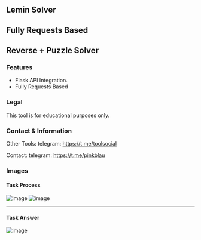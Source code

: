 ## Lemin Solver

## Fully Requests Based

## Reverse + Puzzle Solver

### Features
* Flask API Integration.
* Fully Requests Based

### Legal
This tool is for educational purposes only.

### Contact & Information
Other Tools: telegram: https://t.me/toolsocial

Contact: telegram: https://t.me/pinkblau

### Images
#### Task Process
![image](https://github.com/user-attachments/assets/66499840-8a08-42fe-8e87-a66c16d410ee)
![image](https://github.com/user-attachments/assets/92243f95-fed1-4812-b6ea-c23a6b901f17)

***
#### Task Answer
![image](https://github.com/user-attachments/assets/5c7916f3-2237-477c-b3c8-5091da4a0d74)


